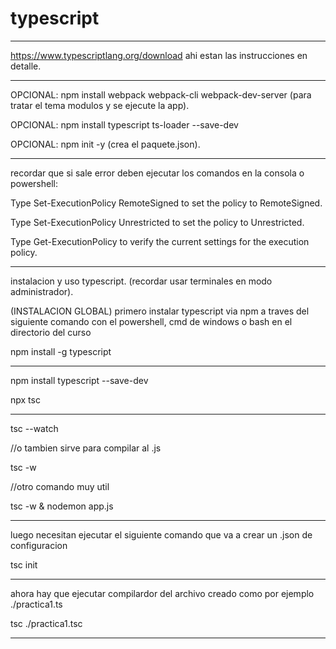 # typescript
---

https://www.typescriptlang.org/download ahi estan las instrucciones en detalle.

---
OPCIONAL: npm install webpack webpack-cli webpack-dev-server    (para tratar el tema modulos y se ejecute la app).

OPCIONAL: npm install typescript ts-loader --save-dev

OPCIONAL: npm init -y  (crea el paquete.json).

---

recordar que si sale error deben ejecutar los comandos en la consola o powershell:

Type Set-ExecutionPolicy RemoteSigned to set the policy to RemoteSigned.

Type Set-ExecutionPolicy Unrestricted to set the policy to Unrestricted.

Type Get-ExecutionPolicy to verify the current settings for the execution policy.

---

instalacion y uso typescript. (recordar usar terminales en modo administrador).

(INSTALACION GLOBAL) primero instalar typescript via npm a traves del siguiente comando con el powershell, cmd de windows o bash en el directorio del curso

npm install -g typescript

---
npm install typescript --save-dev

npx tsc

---

tsc --watch

//o tambien sirve para compilar al .js

tsc -w

//otro comando muy util

tsc -w & nodemon app.js

---

luego necesitan ejecutar el siguiente comando que va a crear un .json de configuracion

tsc init

---

ahora hay que ejecutar compilardor del archivo creado como por ejemplo     ./practica1.ts

tsc ./practica1.tsc

---